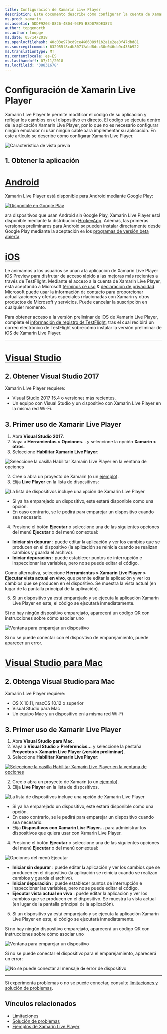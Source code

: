 ```yaml
---
title: Configuración de Xamarin Live Player
description: Este documento describe cómo configurar la cuenta de Xamarin Live Player y usarlo para realizar las modificaciones dinámicas en una aplicación en ejecución.
ms.prod: xamarin
ms.assetid: 5DDF9203-8826-4B04-93F5-B8D07EDE3873
author: topgenorth
ms.author: toopge
ms.date: 05/14/2018
ms.openlocfilehash: 40c03e978cd9ce4666089f1b2a1e2ee8f47dbd81
ms.sourcegitcommit: 632955f8cdb80712abd8dcc30e046cb9c435b922
ms.translationtype: MT
ms.contentlocale: es-ES
ms.lasthandoff: 07/11/2018
ms.locfileid: "38831678"
---
```

# <a name="xamarin-live-player-setup"></a>Configuración de Xamarin Live Player

Xamarin Live Player le permite modificar el código de su aplicación y reflejar los cambios en el dispositivo en directo. El código se ejecuta dentro de la aplicación Xamarin Live Player, por lo que no es necesario configurar ningún emulador ni usar ningún cable para implementar su aplicación. En este artículo se describe cómo configurar Xamarin Live Player.


![Característica de vista previa](~/media/shared/preview.png)

## <a name="1-get-the-app"></a>1. Obtener la aplicación

# <a name="androidtabandroid"></a>[Android](#tab/android)

Xamarin Live Player está disponible para Android mediante Google Play:

[ ![Disponible en Google Play](install-images/google-play-badge.png)](https://play.google.com/store/apps/details?id=com.xamarin.live)

ara dispositivos que usan Android sin Google Play, Xamarin Live Player está disponible mediante la distribución [HockeyApp](https://aka.ms/xlp-hockeyapp). Además, las primeras versiones preliminares para Android se pueden instalar directamente desde Google Play mediante la aceptación en los [programas de versión beta abierta](https://play.google.com/apps/testing/com.xamarin.live)

# <a name="iostabios"></a>[iOS](#tab/ios)

Le animamos a los usuarios se unan a la aplicación de Xamarin Live Player iOS Preview para disfrutar de acceso rápido a las mejoras más recientes a través de TestFlight. Mediante el acceso a la cuenta de Xamarin Live Player, está aceptando a Microsoft [términos de uso](https://www.microsoft.com/en-us/legal/intellectualproperty/copyright/default.aspx) & [declaración de privacidad](https://privacy.microsoft.com/en-us/privacystatement). Microsoft puede usar la información de contacto para proporcionar actualizaciones y ofertas especiales relacionadas con Xamarin y otros productos de Microsoft y servicios. Puede cancelar la suscripción en cualquier momento.

Para obtener acceso a la versión preliminar de iOS de Xamarin Live Player, complete el [información de registro de TestFlight](https://fastring.xamarinliveplayer.com/), tras el cual recibirá un correo electrónico de TestFlight sobre cómo instalar la versión preliminar de iOS de Xamarin Live Player.

-----

# <a name="visual-studiotabwindows"></a>[Visual Studio](#tab/windows)

## <a name="2-get-visual-studio-2017"></a>2. Obtener Visual Studio 2017

Xamarin Live Player requiere:

- Visual Studio 2017 15.4 o versiones más recientes.
- Un equipo con Visual Studio y un dispositivo con Xamarin Live Player en la misma red Wi-Fi.

## <a name="3-using-xamarin-live-player-for-the-first-time"></a>3. Primer uso de Xamarin Live Player

1. Abra **Visual Studio 2017**.
2. Vaya a **Herramientas > Opciones...**  y seleccione la opción **Xamarin > otros**.
3. Seleccione **Habilitar Xamarin Live Player**:

  ![Seleccione la casilla Habilitar Xamarin Live Player en la ventana de opciones](install-images/vs2017-options.png)

2. Cree o abra un proyecto de Xamarin (o un [ejemplo](~/tools/live-player/samples.md)).
3. Elija **Live Player** en la lista de dispositivos:

  ![La lista de dispositivos incluye una opción de Xamarin Live Player](install-images/devices-empty-windows.png)

  * Si ya ha emparejado un dispositivo, este estará disponible como una opción.
  * En caso contrario, se le pedirá para emparejar un dispositivo cuando sea necesario.
4. Presione el botón **Ejecutar** o seleccione una de las siguientes opciones del menú **Ejecutar** o del menú contextual:

  - **Iniciar sin depurar** : puede editar la aplicación y ver los cambios que se producen en el dispositivo (la aplicación se reinicia cuando se realizan cambios y guarda el archivo).
  - **Iniciar depuración** : puede establecer puntos de interrupción e inspeccionar las variables, pero no se puede editar el código.

  Como alternativa, seleccione **Herramientas > Xamarin Live Player > Ejecutar vista actual en vivo**, que permite editar la aplicación y ver los cambios que se producen en el dispositivo. Se muestra la vista actual (en lugar de la pantalla principal de la aplicación).

5. Si un dispositivo ya está emparejado y se ejecuta la aplicación Xamarin Live Player en este, el código se ejecutará inmediatamente.

  Si no hay ningún dispositivo emparejado, aparecerá un código QR con instrucciones sobre cómo asociar uno:

  ![Ventana para emparejar un dispositivo](install-images/manage-empty-windows.png)

  Si no se puede conectar con el dispositivo de emparejamiento, puede aparecer un error.

# <a name="visual-studio-for-mactabmacos"></a>[Visual Studio para Mac](#tab/macos)

## <a name="2-get-visual-studio-for-mac"></a>2. Obtenga Visual Studio para Mac

Xamarin Live Player requiere:

- OS X 10.11, macOS 10.12 o superior
- Visual Studio para Mac
- Un equipo Mac y un dispositivo en la misma red Wi-Fi

## <a name="3-using-xamarin-live-player-for-the-first-time"></a>3. Primer uso de Xamarin Live Player

1. Abra **Visual Studio para Mac**.
2. Vaya a **Visual Studio > Preferencias...**  y seleccione la pestaña **Proyectos > Xamarin Live Player (versión preliminar)**.
3. Seleccione **Habilitar Xamarin Live Player**:

  [![Seleccione la casilla Habilitar Xamarin Live Player en la ventana de opciones](install-images/vsmac-options-sml.png)](install-images/vsmac-options.png#lightbox)

2. Cree o abra un proyecto de Xamarin (o un [ejemplo](~/tools/live-player/samples.md)).
3. Elija **Live Player** en la lista de dispositivos.

  ![La lista de dispositivos incluye una opción de Xamarin Live Player](install-images/devices.png)

  * Si ya ha emparejado un dispositivo, este estará disponible como una opción.
  * En caso contrario, se le pedirá para emparejar un dispositivo cuando sea necesario.
  * Elija **Dispositivos con Xamarin Live Player...**  para administrar los dispositivos que quiera usar con Xamarin Live Player.

4. Presione el botón **Ejecutar** o seleccione una de las siguientes opciones del menú **Ejecutar** o del menú contextual:

  ![Opciones del menú Ejecutar](install-images/run-menu.png)

  - **Iniciar sin depurar** : puede editar la aplicación y ver los cambios que se producen en el dispositivo (la aplicación se reinicia cuando se realizan cambios y guarda el archivo).
  - **Iniciar depuración** : puede establecer puntos de interrupción e inspeccionar las variables, pero no se puede editar el código.
  - **Ejecutar vista actual en vivo** : puede editar la aplicación y ver los cambios que se producen en el dispositivo. Se muestra la vista actual (en lugar de la pantalla principal de la aplicación).

5. Si un dispositivo ya está emparejado y se ejecuta la aplicación Xamarin Live Player en este, el código se ejecutará inmediatamente.

  Si no hay ningún dispositivo emparejado, aparecerá un código QR con instrucciones sobre cómo asociar uno:

  ![Ventana para emparejar un dispositivo](install-images/manage-empty.png)

  Si no se puede conectar el dispositivo para el emparejamiento, aparecerá un error:

  ![No se puede conectar al mensaje de error de dispositivo](install-images/error-cannot-connect.png)


-----

Si experimenta problemas o no se puede conectar, consulte [limitaciones y solución de problemas](~/tools/live-player/troubleshooting.md).


## <a name="related-links"></a>Vínculos relacionados

- [Limitaciones](~/tools/live-player/limitations.md)
- [Solución de problemas](~/tools/live-player/troubleshooting.md)
- [Ejemplos de Xamarin Live Player](~/tools/live-player/samples.md)
